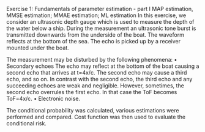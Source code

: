 Exercise 1: Fundamentals of parameter estimation - part I
MAP estimation, MMSE estimation; MMAE estimation; ML estimation
In this exercise, we consider an ultrasonic depth gauge which is used to measure the depth of the water below a ship.
During the measurement an ultrasonic tone burst is transmitted downwards from the underside of the boat. 
The waveform reflects at the bottom of the sea. The echo is picked up by a receiver mounted under the boat. 


The measurement may be disturbed by the following phenomena:
• Secondary echoes
The echo may reflect at the bottom of the boat causing a second echo that arrives at t=4x/c. 
The second echo may cause a third echo, and so on. In contrast with the second echo, the third echo and any succeeding 
echoes are weak and negligible. However, sometimes, the second echo overrules the first echo.
In that case the ToF becomes ToF=4x/c.
• Electronic noise.

The conditional probability was calculated, various estimations were performed and compared. Cost function was then used to 
evaluate the conditional risk. 
